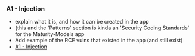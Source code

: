 ### A1 - Injection

- explain what it is, and how it can be created in the app
- {this and the 'Patterns' section is kinda an 'Security Coding Standards' for the Maturity-Models app
- Add example of the RCE vulns that existed in the app (and still exist)
- [A1 - Injection](https://www.owasp.org/index.php/Top_10_2013-A1-Injection)
